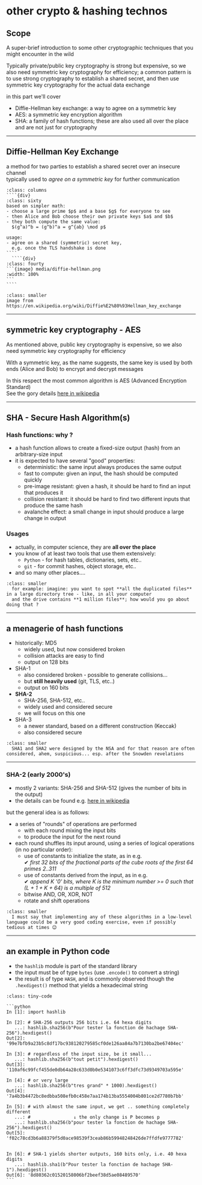 # other crypto & hashing technos

## Scope

A super-brief introduction to some other cryptographic techniques that you might
encounter in the wild

Typically private/public key cryptography is strong but expensive, so we also
need symmetric key cryptography for efficiency; a common pattern is to use
strong cryptography to establish a shared secret, and then use symmetric key
cryptography for the actual data exchange

in this part we'll cover

- Diffie-Hellman key exchange: a way to agree on a symmetric key
- AES: a symmetric key encryption algorithm
- SHA: a family of hash functions; these are also used all over the place and are not just for cryptography

---

## Diffie-Hellman Key Exchange

a method for two parties to establish a shared secret over an insecure channel  
typically used to *agree on a symmetric key* for further communication

`````{div}
:class: columns
````{div}
:class: sixty
based on simpler math:
- choose a large prime $p$ and a base $g$ for everyone to see
- then Alice and Bob choose their own private keys $a$ and $b$
- they both compute the same value:  
  $(g^a)^b = (g^b)^a = g^{ab} \mod p$

usage:  
- agree on a shared (symmetric) secret key,  
  e.g. once the TLS handshake is done
````
  ````{div}
:class: fourty
```{image} media/diffie-hellman.png
:width: 100%
```
````
`````

````{div}
:class: smaller
image from https://en.wikipedia.org/wiki/Diffie%E2%80%93Hellman_key_exchange
````

---

## symmetric key cryptography - AES

As mentioned above, public key cryptography is expensive, so we also need
symmetric key cryptography for efficiency  

With a symmetric key, as the name suggests, the same key is used by both ends (Alice and Bob) to encrypt and decrypt messages

In this respect the most common algorithm is AES (Advanced Encryption Standard)  
See the gory details [here in wikipedia](https://en.wikipedia.org/wiki/Advanced_Encryption_Standard)

---

## SHA - Secure Hash Algorithm(s)

### Hash functions: why ?

- a hash function allows to create a fixed-size output (hash) from an arbitrary-size input
- it is expected to have several "good" properties:
  - deterministic: the same input always produces the same output
  - fast to compute: given an input, the hash should be computed quickly
  - pre-image resistant: given a hash, it should be hard to find an input that produces it
  - collision resistant: it should be hard to find two different inputs that produce the same hash
  - avalanche effect: a small change in input should produce a large change in output

### Usages

- actually, in computer science, they are **all over the place**
- you know of at least two tools that use them extensively:
  - `Python` - for hash tables, dictionaries, sets, etc..
  - `git` - for commit hashes, object storage, etc..
- and so many other places....

````{div}
:class: smaller
  for example: imagine: you want to spot **all the duplicated files** in a large directory tree - like, in all your computer  
  and the drive contains **1 million files**; how would you go about doing that ?
````

---

## a menagerie of hash functions

- historically: MD5 
  - widely used, but now considered broken
  - collision attacks are easy to find
  - output on 128 bits
- SHA-1
  - also considered broken - possible to generate collisions...
  - but **still heavily used** (git, TLS, etc..)
  - output on 160 bits
- **SHA-2**
  - SHA-256, SHA-512, etc..
  - widely used and considered secure
  - we will focus on this one
- SHA-3
  - a newer standard, based on a different construction (Keccak)
  - also considered secure

````{div}
:class: smaller
  SHA1 and SHA2 were designed by the NSA and for that reason are often considered, ahem, suspicious... esp. after the Snowden revelations
````

---

### SHA-2 (early 2000's)

- mostly 2 variants: SHA-256 and SHA-512 (gives the number of bits in the output)
- the details can be found e.g. [here in wikipedia](https://en.wikipedia.org/wiki/SHA-2)

but the general idea is as follows:
- a series of "rounds" of operations are performed
  - with each round mixing the input bits
  - to produce the input for the next round
- each round shuffles its input around, using a series of logical operations (in no particular order):
  - use of constants to initialize the state, as in e.g.  
    ✔ *first 32 bits of the fractional parts of the cube roots of the first 64 primes 2..311*
  - use of constants derived from the input, as in e.g.  
    ✔ *append K '0' bits, where K is the minimum number >= 0 such that (L + 1 + K + 64) is a multiple of 512*
  - bitwise AND, OR, XOR, NOT
  - rotate and shift operations

````{div}
:class: smaller
  I must say that implementing any of these algorithms in a low-level language could be a very good coding exercise, even if possibly  tedious at times 😉
````

---

## an example in Python code

- the `hashlib` module is part of the standard library
- the input must be of type `bytes` (use `.encode()` to convert a string)
- the result is of type `HASH`, and is commonly observed though the `.hexdigest()` method that yields a hexadecimal string

````{div}
:class: tiny-code

```python
In [1]: import hashlib

In [2]: # SHA-256 outputs 256 bits i.e. 64 hexa digits
   ...: hashlib.sha256(b"Pour tester la fonction de hachage SHA-256").hexdigest()
Out[2]: '99e7bfb9a23b5c8df17bc938120279585cf0de126aa84a7b7130ba2be67404ec'

In [3]: # regardless of the input size, be it small...
   ...: hashlib.sha256(b"tout petit").hexdigest()
Out[3]: '110af6c99fcf455de0db64a28c633d0b0e5341073c6ff3dfc73d9349703a595e'

In [4]: # or very large
   ...: hashlib.sha256(b"tres grand" * 1000).hexdigest()
Out[4]: '7a4b3b4472bc8edbba508efb0c458e7aa174b13ba5554004b801ce2d7780b7bb'

In [5]: # with almost the same input, we get .. something completely different
   ...: #                ↓ the only change is P becomes p
   ...: hashlib.sha256(b"pour tester la fonction de hachage SHA-256").hexdigest()
Out[5]: 'f02c78cd3b6a88379f5d0ace98539f3ceab86b59948248426de7ffdfe9777782'


In [6]: # SHA-1 yields shorter outputs, 160 bits only, i.e. 40 hexa digits
   ...: hashlib.sha1(b"Pour tester la fonction de hachage SHA-1").hexdigest()
Out[6]: '8d80362c01520158006bf2beef38d5ae08489570'
```

````

